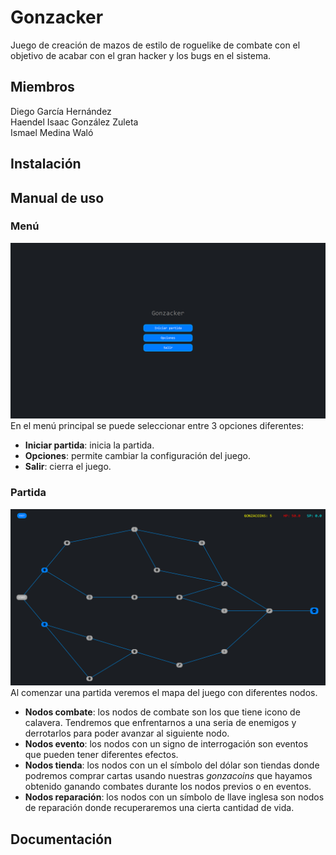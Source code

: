 # Gonzacker
Juego de creación de mazos de estilo de roguelike de combate con el objetivo de acabar con el gran hacker y los bugs en el sistema.

## Miembros
Diego García Hernández <br>
Haendel Isaac González Zuleta <br>
Ismael Medina Waló

## Instalación

## Manual de uso
### Menú
![MenuPrincipal](src/main/resources/images/readme/menuprincipal.png)
En el menú principal se puede seleccionar entre 3 opciones diferentes:
- **Iniciar partida**: inicia la partida.
- **Opciones**: permite cambiar la configuración del juego.
- **Salir**: cierra el juego.

### Partida
![partida1.png](src/main/resources/images/readme/partida1.png)
Al comenzar una partida veremos el mapa del juego con diferentes nodos.
- **Nodos combate**: los nodos de combate son los que tiene icono de calavera. Tendremos que enfrentarnos a una seria de enemigos y derrotarlos para poder avanzar al siguiente nodo.
- **Nodos evento**: los nodos con un signo de interrogación son eventos que pueden tener diferentes efectos.
- **Nodos tienda**: los nodos con un el símbolo del dólar son tiendas donde podremos comprar cartas usando nuestras *gonzacoins* que hayamos obtenido ganando combates durante los nodos previos o en eventos.  
- **Nodos reparación**: los nodos con un símbolo de llave inglesa son nodos de reparación donde recuperaremos una cierta cantidad de vida.

## Documentación